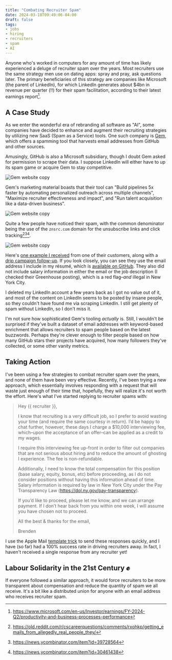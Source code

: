 ```yaml
---
title: "Combating Recruiter Spam"
date: 2024-03-18T09:49:06-04:00
draft: false
tags:
- jobs
- hiring
- recruiters
- spam
- AI
---
```


Anyone who's worked in computers for any amount of time has likely experienced a
deluge of recruiter spam over the years. Most recruiters use the same strategy
men use on dating apps: spray and pray, ask questions later. The primary
beneficiaries of this strategy are companies like Microsoft (the parent of
LinkedIn), for which LinkedIn generates about $4bn in revenue per quarter (‼️) for
their spam facilitation, according to their latest earnings report[^1].

## A Case Study

As we enter the wonderful era of rebranding all software as "AI", some companies
have decided to enhance and augment their recruiting strategies by utilizing new
SaaS (Spam as a Service) tools. One such company is [Gem](https://www.gem.com/),
which offers a spamming tool that harvests email addresses from GitHub and other
sources.

Amusingly, GitHub is also a Microsoft subsidiary, though I doubt Gem asked for
permission to scrape their data. I suppose LinkedIn will either have to up its
spam game or acquire Gem to stay competitive.

![Gem website copy](gem-1.png "Spam your subjects with Gem! Extra points for using the word 'AI' in your email, or using DEI stock photography.")

Gem's marketing material boasts that their tool can "Build pipelines 5x faster
by automating personalized outreach across multiple channels", "Maximize
recruiter effectiveness and impact", and "Run talent acquisition like a
data-driven business".

![Gem website copy](gem-2.png "Recruiting will never be the same!")

Quite a few people have noticed their spam, with the common denominator being
the use of the `znsrc.com` domain for the unsubscribe links and click
tracking[^2][^3][^4].

![Gem website copy](gem-3.png "Recruiting will never be the same!")

Here's [one example I received](./raw-mail-1.txt) from one of their customers,
along with a [drip campaign follow-up](./raw-mail-2.txt). If you look closely,
you can see they use the email address I include in my résumé, which is
[available on GitHub](https://github.com/brndnmtthws/resume/). They also did not
include salary information in either the email or the job description (I checked
their Greenhouse posting), which is a red flag–_and_ illegal in New York City.

I deleted my LinkedIn account a few years back as I got no value out of it, and
most of the content on LinkedIn seems to be posted by insane people, so they
couldn't have found me via scraping LinkedIn. I still get plenty of spam without
LinkedIn, so I don't miss it.

I'm not sure how sophisticated Gem's tooling _actually_ is. Still, I wouldn't be
surprised if they've built a dataset of email addresses with keyword-based
enrichment that allows recruiters to spam people based on the latest buzzwords.
Perhaps they're clever enough to filter people based on how many GitHub stars
their projects have acquired, how many followers they've collected, or some
other vanity metrics.

## Taking Action

I've been using a few strategies to combat recruiter spam over the years, and
none of them have been very effective. Recently, I've been trying a new
approach, which essentially involves responding with a request that will waste
just enough of their time that, hopefully, they will realize it's not worth the
effort. Here's what I've started replying to recruiter spams with:

> Hey {{ recruiter }},
>
> I know that recruiting is a very difficult job, so I prefer to avoid wasting your time (and require the same courtesy in return). I’d be happy to chat further, however, these days I charge a $10,000 interviewing fee, which–upon the acceptance of an offer–can be applied as a credit to my wages.
>
> I require this interviewing fee up-front in order to filter out companies that are not serious about hiring and to reduce the amount of ghosting I experience. The fee is non-refundable.
>
> Additionally, I need to know the total compensation for this position (base salary, equity, bonus, etc) before proceeding, as I do not consider positions without having this information ahead of time. Salary information is required by law in New York City under the Pay Transparency Law (<https://dol.ny.gov/pay-transparency>).
>
> If you’d like to proceed, please let me know, and we can arrange payment. If I don’t hear back from you within one week, I will assume you have chosen not to proceed.
>
> All the best & thanks for the email,
>
> Brenden

I use the Apple Mail [template
trick](https://www.ericleeclark.com/create-email-templates-in-apple-mail-mojave/)
to send these responses quickly, and I have (so far) had a 100% success rate in
driving recruiters away. In fact, I haven't received a single response from any
recruiter yet!

## Labour Solidarity in the 21st Century ✊

If everyone followed a similar approach, it would force recruiters to be more
transparent about compensation and reduce the quantity of spam we all receive.
It's a bit like a distributed union for anyone with an email address who
receives recruiter spam.

[^1]: <https://www.microsoft.com/en-us/Investor/earnings/FY-2024-Q2/productivity-and-business-processes-performance>
[^2]: <https://old.reddit.com/r/cscareerquestions/comments/rxohkp/getting_emails_from_allegedly_real_people_they/>
[^3]: <https://news.ycombinator.com/item?id=39728564>
[^4]: <https://news.ycombinator.com/item?id=30461438>
